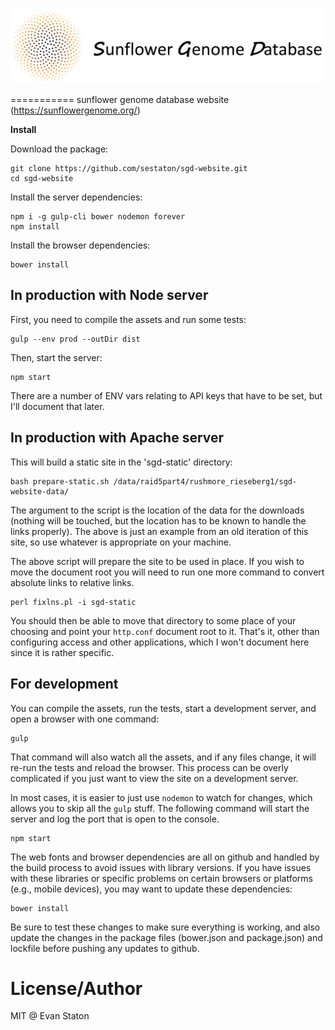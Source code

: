 [![SGD website](logo.png)](https://sunflowergenome.org)

===========
sunflower genome database website (https://sunflowergenome.org/)

**Install**

Download the package:

    git clone https://github.com/sestaton/sgd-website.git
    cd sgd-website

Install the server dependencies:

    npm i -g gulp-cli bower nodemon forever
    npm install

Install the browser dependencies:

    bower install

## In production with Node server

First, you need to compile the assets and run some tests:
  
    gulp --env prod --outDir dist

Then, start the server:

    npm start

There are a number of ENV vars relating to API keys that have to be set, but I'll document that later.

## In production with Apache server

This will build a static site in the 'sgd-static' directory:

    bash prepare-static.sh /data/raid5part4/rushmore_rieseberg1/sgd-website-data/

The argument to the script is the location of the data for the downloads (nothing will be touched, but the location has to be known to handle the links properly). The above is just an example from an old iteration of this site, so use whatever is appropriate on your machine.

The above script will prepare the site to be used in place. If you wish to move the document root you will need to run one more command to convert absolute links to relative links.

    perl fixlns.pl -i sgd-static

You should then be able to move that directory to some place of your choosing and point your `http.conf` document root to it. That's it, other than configuring access and other applications, which I won't document here since it is rather specific.

## For development

You can compile the assets, run the tests, start a development server, and open a browser with one command:

    gulp

That command will also watch all the assets, and if any files change, it will re-run the tests and reload the browser. This process can be overly complicated if you just want to view the site on a development server. 

In most cases, it is easier to just use `nodemon` to watch for changes, which allows you to skip all the `gulp` stuff. The following command will start the server and log the port that is open to the console.

    npm start

The web fonts and browser dependencies are all on github and handled by the build process to avoid issues with library versions. If you have issues with these libraries or specific problems on certain browsers or platforms (e.g., mobile devices), you may want to update these dependencies:

    bower install

Be sure to test these changes to make sure everything is working, and also update the changes in the package files (bower.json and package.json) and lockfile before pushing any updates to github.

# License/Author

MIT @ Evan Staton